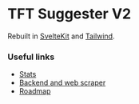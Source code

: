 # TFT Suggester V2

Rebuilt in [SvelteKit](https://kit.svelte.dev/) and [Tailwind](https://tailwindcss.com/).

### Useful links

- [Stats](https://tft-suggester.goatcounter.com/)
- [Backend and web scraper](https://github.com/Flexicon/tft-suggester)
- [Roadmap](https://github.com/Flexicon/tft-suggester/projects/1)

